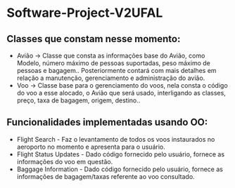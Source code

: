 # Software-Project-V2UFAL

## Classes que constam nesse momento:
<ul>
  <li>Avião -> Classe que consta as informações base do Avião, como Modelo, número máximo de pessoas suportadas, peso máximo de pessoas e bagagem.. Posteriormente contará com mais detalhes em relação a manutenção, gerenciamento e administração do avião.</li>
  <li>
    Voo -> Classe base para o gerenciamento do voos, nela consta o código do voo a esse alocado, o Avião que será usado, interligando as classes, preço, taxa de bagagem, origem, destino..
  </li>
</ul>

## Funcionalidades implementadas usando OO:
<ul>
  <li>Flight Search - Faz o levantamento de todos os voos instaurados no aeroporto no momento e apresenta para o usuário.</li>
  <li>Flight Status Updates - Dado código fornecido pelo usuário, fornece as informações do voo em questão.</li>
  <li>Baggage Information - Dado código fornecido pelo usuário, fornece as informações de bagagem/taxas referente ao voo consultado.</li>
</ul>
